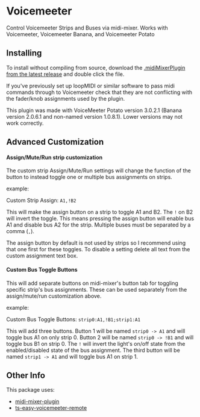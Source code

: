 # Voicemeeter

Control Voicemeeter Strips and Buses via midi-mixer. Works with Voicemeeter, Voicemeeter Banana, and Voicemeeter Potato


## Installing
To install without compiling from source, download the [.midiMixerPlugin from the latest release](https://github.com/Jaggernaut555/midi-mixer-voicemeeter/releases) and double click the file.

If you've previously set up loopMIDI or similar software to pass midi commands through to Voicemeeter check that they are not conflicting with the fader/knob assignments used by the plugin.

This plugin was made with VoiceMeeter Potato version 3.0.2.1 (Banana version 2.0.6.1 and non-named version 1.0.8.1). Lower versions may not work correctly.

## Advanced Customization

#### Assign/Mute/Run strip customization

The custom strip Assign/Mute/Run settings will change the function of the button to instead toggle one or multiple bus assignments on strips.

example:

Custom Strip Assign:
`A1,!B2`

This will make the assign button on a strip to toggle A1 and B2. The `!` on B2 will invert the toggle. This means pressing the assign button will enable bus A1 and disable bus A2 for the strip. Multiple buses must be separated by a comma (`,`).

The assign button by default is not used by strips so I recommend using that one first for these toggles. To disable a setting delete all text from the custom assignment text box.

#### Custom Bus Toggle Buttons

This will add separate buttons on midi-mixer's button tab for toggling specific strip's bus assignments. These can be used separately from the assign/mute/run customization above.

example:

Custom Bus Toggle Buttons:
`strip0:A1,!B1;strip1:A1`

This will add three buttons. Button 1 will be named `strip0 -> A1` and will toggle bus A1 on only strip 0. Button 2 will be named `strip0 -> !B1` and will toggle bus B1 on strip 0. The `!` will invert the light's on/off state from the enabled/disabled state of the bus assignment. The third button will be named `strip1 -> A1` and will toggle bus A1 on strip 1.


## Other Info

This package uses:
- [midi-mixer-plugin](https://github.com/midi-mixer/midi-mixer-plugin)
- [ts-easy-voicemeeter-remote](https://github.com/Jaggernaut555/ts-easy-voicemeeter-remote)
